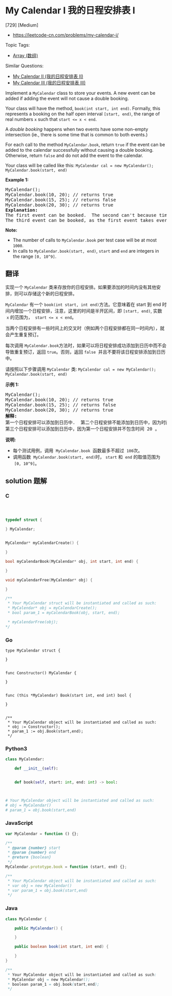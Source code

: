 # My Calendar I 我的日程安排表 I

[729] [Medium]

- https://leetcode-cn.com/problems/my-calendar-i/

Topic Tags:

- [Array (数组)](https://leetcode-cn.com/tag/array/)

Similar Questions:

- [My Calendar II (我的日程安排表 II)](https://leetcode-cn.com/problems/my-calendar-ii/)
- [My Calendar III (我的日程安排表 III)](https://leetcode-cn.com/problems/my-calendar-iii/)

Implement a `MyCalendar` class to store your events. A new event can be added if adding the event will not cause a double booking.

Your class will have the method, `book(int start, int end)`. Formally, this represents a booking on the half open interval `[start, end)`, the range of real numbers `x` such that `start <= x < end`.

A _double booking_ happens when two events have some non-empty intersection (ie., there is some time that is common to both events.)

For each call to the method `MyCalendar.book`, return `true` if the event can be added to the calendar successfully without causing a double booking. Otherwise, return `false` and do not add the event to the calendar.

Your class will be called like this: `MyCalendar cal = new MyCalendar();` `MyCalendar.book(start, end)`

**Example 1:**

<pre>MyCalendar();
MyCalendar.book(10, 20); // returns true
MyCalendar.book(15, 25); // returns false
MyCalendar.book(20, 30); // returns true
<b>Explanation:</b> 
The first event can be booked.  The second can't because time 15 is already booked by another event.
The third event can be booked, as the first event takes every time less than 20, but not including 20.
</pre>

**Note:**

- The number of calls to `MyCalendar.book` per test case will be at most `1000`.
- In calls to `MyCalendar.book(start, end)`, `start` and `end` are integers in the range `[0, 10^9]`.

## 翻译

实现一个 `MyCalendar` 类来存放你的日程安排。如果要添加的时间内没有其他安排，则可以存储这个新的日程安排。

`MyCalendar` 有一个 `book(int start, int end)`方法。它意味着在 start 到 end 时间内增加一个日程安排，注意，这里的时间是半开区间，即 `[start, end)`, 实数  `x` 的范围为，  `start <= x < end`。

当两个日程安排有一些时间上的交叉时（例如两个日程安排都在同一时间内），就会产生重复预订。

每次调用 `MyCalendar.book`方法时，如果可以将日程安排成功添加到日历中而不会导致重复预订，返回 `true`。否则，返回 `false`  并且不要将该日程安排添加到日历中。

请按照以下步骤调用 `MyCalendar` 类: `MyCalendar cal = new MyCalendar();` `MyCalendar.book(start, end)`

**示例 1:**

<pre>MyCalendar();
MyCalendar.book(10, 20); // returns true
MyCalendar.book(15, 25); // returns false
MyCalendar.book(20, 30); // returns true
<strong>解释:</strong> 
第一个日程安排可以添加到日历中.  第二个日程安排不能添加到日历中，因为时间 15 已经被第一个日程安排预定了。
第三个日程安排可以添加到日历中，因为第一个日程安排并不包含时间 20 。
</pre>

**说明:**

- 每个测试用例，调用  `MyCalendar.book`  函数最多不超过  `100`次。
- 调用函数  `MyCalendar.book(start, end)`时， `start` 和  `end` 的取值范围为  `[0, 10^9]`。

## solution 题解

### C

```c



typedef struct {

} MyCalendar;


MyCalendar* myCalendarCreate() {

}

bool myCalendarBook(MyCalendar* obj, int start, int end) {

}

void myCalendarFree(MyCalendar* obj) {

}

/**
 * Your MyCalendar struct will be instantiated and called as such:
 * MyCalendar* obj = myCalendarCreate();
 * bool param_1 = myCalendarBook(obj, start, end);

 * myCalendarFree(obj);
*/
```

### Go

```golang
type MyCalendar struct {

}


func Constructor() MyCalendar {

}


func (this *MyCalendar) Book(start int, end int) bool {

}


/**
 * Your MyCalendar object will be instantiated and called as such:
 * obj := Constructor();
 * param_1 := obj.Book(start,end);
 */
```

### Python3

```python
class MyCalendar:

    def __init__(self):


    def book(self, start: int, end: int) -> bool:



# Your MyCalendar object will be instantiated and called as such:
# obj = MyCalendar()
# param_1 = obj.book(start,end)
```

### JavaScript

```javascript
var MyCalendar = function () {};

/**
 * @param {number} start
 * @param {number} end
 * @return {boolean}
 */
MyCalendar.prototype.book = function (start, end) {};

/**
 * Your MyCalendar object will be instantiated and called as such:
 * var obj = new MyCalendar()
 * var param_1 = obj.book(start,end)
 */
```

### Java

```java
class MyCalendar {

    public MyCalendar() {

    }

    public boolean book(int start, int end) {

    }
}

/**
 * Your MyCalendar object will be instantiated and called as such:
 * MyCalendar obj = new MyCalendar();
 * boolean param_1 = obj.book(start,end);
 */
```
